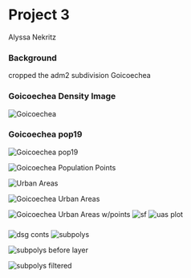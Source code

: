 # Project 3

Alyssa Nekritz

### Background

cropped the adm2 subdivision Goicoechea

### Goicoechea Density Image
![Goicoechea](density_image.png)

### Goicoechea pop19
![Goicoechea pop19](Goicoechea_pop19.png)

![Goicoechea Population Points](Goicoechea_pop_points.png)

![Urban Areas](urban_areas.png)

![Goicoechea Urban Areas](Goicoechea_urban_areas.png)

![Goicoechea Urban Areas w/points](Goicoechea_urban_areas_with_points.png)
![sf](plot(sf_multiline_obj).png)
![uas plot](plot_uas.png)

###

![dsg conts](sm_dsg_conts.png)
![subpolys](subpolys.png)


![subpolys before layer](subpolys_before_layer.png)


![subpolys filtered](subpolys_filtered.png)
